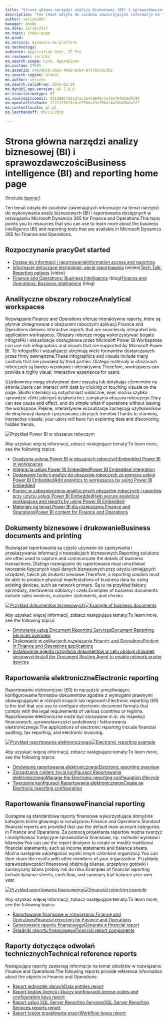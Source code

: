```yaml
---
title: "Strona główna narzędzi analizy biznesowej (BI) i sprawozdawczości"
description: "Ten temat odsyła do zasobów zawierających informacje na temat narzędzi do wykonywania analiz biznesowych i raportowania dostępnych w rozwiązaniu Microsoft Dynamics 365 for Finance and Operations."
author: sericks007
manager: AnnBe
ms.date: 12/18/2017
ms.topic: index-page
ms.prod: 
ms.service: dynamics-ax-platform
ms.technology: 
audience: Application User, IT Pro
ms.reviewer: sericks
ms.search.scope: Core, Operations
ms.custom: 27681
ms.assetid: c4624bc8-3661-49e6-9cb4-87778acdc302
ms.search.region: Global
ms.author: sericks
ms.search.validFrom: 2016-02-28
ms.dyn365.ops.version: AX 7.0.0
ms.translationtype: HT
ms.sourcegitcommit: 821d8927211d7ac3e479848c7e7bef9f650d4340
ms.openlocfilehash: 372113f019cbce790dcd3e356a14a7bb49b8afd7
ms.contentlocale: pl-pl
ms.lasthandoff: 08/13/2018

---
```


# <a name="business-intelligence-bi-and-reporting-home-page"></a><span data-ttu-id="126e1-103">Strona główna narzędzi analizy biznesowej (BI) i sprawozdawczości</span><span class="sxs-lookup"><span data-stu-id="126e1-103">Business intelligence (BI) and reporting home page</span></span>

[!include [banner](../includes/banner.md)]

<span data-ttu-id="126e1-104">Ten temat odsyła do zasobów zawierających informacje na temat narzędzi do wykonywania analiz biznesowych (BI) i raportowania dostępnych w rozwiązaniu Microsoft Dynamics 365 for Finance and Operations.</span><span class="sxs-lookup"><span data-stu-id="126e1-104">This topic points you to resources that you can use to learn more about the business intelligence (BI) and reporting tools that are available in Microsoft Dynamics 365 for Finance and Operations.</span></span>

## <a name="get-started"></a><span data-ttu-id="126e1-105">Rozpoczynanie pracy</span><span class="sxs-lookup"><span data-stu-id="126e1-105">Get started</span></span>
- [<span data-ttu-id="126e1-106">Dostęp do informacji i raportowanie</span><span class="sxs-lookup"><span data-stu-id="126e1-106">Information access and reporting</span></span>](information-access-reporting.md)
- <span data-ttu-id="126e1-107">[Informacje dotyczące technologii: opcje raportowania](https://www.youtube.com/watch?v=NzZONjKs5xA) (wideo)</span><span class="sxs-lookup"><span data-stu-id="126e1-107">[Tech Talk: Reporting options](https://www.youtube.com/watch?v=NzZONjKs5xA) (video)</span></span>
- <span data-ttu-id="126e1-108">[Finance and Operations: Business Intelligence](https://blogs.msdn.microsoft.com/dynamicsaxbi/) (blog)</span><span class="sxs-lookup"><span data-stu-id="126e1-108">[Finance and Operations: Business intelligence](https://blogs.msdn.microsoft.com/dynamicsaxbi/) (blog)</span></span>

## <a name="analytical-workspaces"></a><span data-ttu-id="126e1-109">Analityczne obszary robocze</span><span class="sxs-lookup"><span data-stu-id="126e1-109">Analytical workspaces</span></span>
<span data-ttu-id="126e1-110">Rozwiązanie Finance and Operations oferuje interaktywne raporty, które są płynnie zintegrowane z obszarami roboczymi aplikacji.</span><span class="sxs-lookup"><span data-stu-id="126e1-110">Finance and Operations delivers interactive reports that are seamlessly integrated into application workspaces.</span></span> <span data-ttu-id="126e1-111">Obszary robocze mogą wykorzystywać bogate infografiki i wizualizacje obsługiwane przez Microsoft Power BI.</span><span class="sxs-lookup"><span data-stu-id="126e1-111">Workspaces can use rich infographics and visuals that are supported by Microsoft Power BI.</span></span> <span data-ttu-id="126e1-112">Te infografiki i wizualizacje obejmują wiele formantów dostarczanych przez firmy zewnętrzne.</span><span class="sxs-lookup"><span data-stu-id="126e1-112">These infographics and visuals include many controls that are provided by third parties.</span></span> <span data-ttu-id="126e1-113">Dlatego materiały w obszarach roboczych są bardzo wzrokowe i interaktywne.</span><span class="sxs-lookup"><span data-stu-id="126e1-113">Therefore, workspaces can provide a highly visual, interactive experience for users.</span></span>

<span data-ttu-id="126e1-114">Użytkownicy mogą obsługiwać dane myszką lub dotykając elementów na stronie.</span><span class="sxs-lookup"><span data-stu-id="126e1-114">Users can interact with data by clicking or touching visuals on the page.</span></span> <span data-ttu-id="126e1-115">Skutki interakcji są natychmiast widoczne, więc można szybko sprawdzić efekt jakiegoś działania bez zamykania obszaru roboczego.</span><span class="sxs-lookup"><span data-stu-id="126e1-115">They can see cause and effect, and do simple what-if operations without leaving the workspace.</span></span> <span data-ttu-id="126e1-116">Piękne, interaktywne wizualizacje zachęcają użytkowników do eksploracji danych i poznawania ukrytych trendów.</span><span class="sxs-lookup"><span data-stu-id="126e1-116">Thanks to stunning, interactive visuals, your users will have fun exploring data and discovering hidden trends.</span></span>

![Przykład Power BI w obszarze roboczym](./media/Power-BI-in-D365-Workspace.png)

<span data-ttu-id="126e1-118">Aby uzyskać więcej informacji, zobacz następujące tematy:</span><span class="sxs-lookup"><span data-stu-id="126e1-118">To learn more, see the following topics:</span></span>

- [<span data-ttu-id="126e1-119">Osadzona usługa Power BI w obszarach roboczych</span><span class="sxs-lookup"><span data-stu-id="126e1-119">Embedded Power BI in workspaces</span></span>](embed-power-bi-workspaces.md)
- [<span data-ttu-id="126e1-120">Integracja usługi Power BI Embedded</span><span class="sxs-lookup"><span data-stu-id="126e1-120">Power BI Embedded integration</span></span>](power-bi-embedded-integration.md)
- [<span data-ttu-id="126e1-121">Dodawanie funkcji analizy do obszarów roboczych za pomocą usługi Power BI Embedded</span><span class="sxs-lookup"><span data-stu-id="126e1-121">Add analytics to workspaces by using Power BI Embedded</span></span>](add-analytics-tab-workspaces.md)
- [<span data-ttu-id="126e1-122">Pomoc w zabezpieczeniu analitycznych obszarów roboczych i raportów przy użyciu usługi Power BI Embedded</span><span class="sxs-lookup"><span data-stu-id="126e1-122">Help secure analytical workspaces and reports by using Power BI Embedded</span></span>](secure-analytical-workspaces.md)
- [<span data-ttu-id="126e1-123">Materiały na temat Power BI dla rozwiązania Finance and Operations</span><span class="sxs-lookup"><span data-stu-id="126e1-123">Power BI content for Finance and Operations</span></span>](power-bi-home-page.md)

## <a name="business-documents-and-printing"></a><span data-ttu-id="126e1-124">Dokumenty biznesowe i drukowanie</span><span class="sxs-lookup"><span data-stu-id="126e1-124">Business documents and printing</span></span>
<span data-ttu-id="126e1-125">Rozwiązań raportowania są często używane do zapisywania i przekazywania informacji o transakcjach biznesowych.</span><span class="sxs-lookup"><span data-stu-id="126e1-125">Reporting solutions are often used to capture and communicate the details of business transactions.</span></span> <span data-ttu-id="126e1-126">Dlatego rozwiązanie do raportowania musi umożliwiać tworzenie fizycznych kopii danych biznesowych przy użyciu istniejących urządzeń, takich jak drukarki sieciowe.</span><span class="sxs-lookup"><span data-stu-id="126e1-126">Therefore, a reporting solution must be able to produce physical manifestations of business data by using existing devices, such as network printers.</span></span> <span data-ttu-id="126e1-127">Są to na przykład faktury sprzedaży, zestawienia odbiorcy i czeki.</span><span class="sxs-lookup"><span data-stu-id="126e1-127">Examples of business documents include sales invoices, customer statements, and checks.</span></span>

<span data-ttu-id="126e1-128">[![Przykład dokumentów biznesowych](./media/image-of-business-documents-1024x632.png)](./media/image-of-business-documents.png)</span><span class="sxs-lookup"><span data-stu-id="126e1-128">[![Example of business documents](./media/image-of-business-documents-1024x632.png)](./media/image-of-business-documents.png)</span></span>

<span data-ttu-id="126e1-129">Aby uzyskać więcej informacji, zobacz następujące tematy:</span><span class="sxs-lookup"><span data-stu-id="126e1-129">To learn more, see the following topics:</span></span>

- [<span data-ttu-id="126e1-130">Omówienie usług Document Reporting Services</span><span class="sxs-lookup"><span data-stu-id="126e1-130">Document Reporting Services overview</span></span>](document-reporting-services.md)
- [<span data-ttu-id="126e1-131">Drukowanie w aplikacjach rozwiązania Finance and Operations</span><span class="sxs-lookup"><span data-stu-id="126e1-131">Printing in Finance and Operations applications</span></span>](print-documents.md)
- [<span data-ttu-id="126e1-132">Instalowanie agenta rozsyłania dokumentów w celu obsługi drukarek sieciowych</span><span class="sxs-lookup"><span data-stu-id="126e1-132">Install the Document Routing Agent to enable network printer devices</span></span>](install-document-routing-agent.md)

## <a name="electronic-reporting"></a><span data-ttu-id="126e1-133">Raportowanie elektroniczne</span><span class="sxs-lookup"><span data-stu-id="126e1-133">Electronic reporting</span></span>
<span data-ttu-id="126e1-134">Raportowanie elektroniczne (ER) to narzędzie umożliwiające konfigurowanie formatów dokumentów zgodnie z wymogami prawnymi obowiązującymi w różnych krajach lub regionach.</span><span class="sxs-lookup"><span data-stu-id="126e1-134">Electronic reporting (ER) is the tool that you use to configure electronic document formats that comply with the legal requirements of various countries or regions.</span></span> <span data-ttu-id="126e1-135">Raportowanie elektroniczne może być stosowane m.in. do inspekcji finansowych, sprawodawczości podatkowej i fakturowania elektronicznego.</span><span class="sxs-lookup"><span data-stu-id="126e1-135">The applications of electronic reporting include financial auditing, tax reporting, and electronic invoicing.</span></span>

<span data-ttu-id="126e1-136">[![Przykład raportowania elektronicznego](./media/electronic-reporting-example.png)](./media/electronic-reporting-example.png)</span><span class="sxs-lookup"><span data-stu-id="126e1-136">[![Electronic reporting example](./media/electronic-reporting-example.png)](./media/electronic-reporting-example.png)</span></span>

<span data-ttu-id="126e1-137">Aby uzyskać więcej informacji, zobacz następujące tematy:</span><span class="sxs-lookup"><span data-stu-id="126e1-137">To learn more, see the following topics:</span></span>

- [<span data-ttu-id="126e1-138">Omówienie raportowania elektronicznego</span><span class="sxs-lookup"><span data-stu-id="126e1-138">Electronic reporting overview</span></span>](general-electronic-reporting.md)
- [<span data-ttu-id="126e1-139">Zarządzanie cyklem życia konfiguracji Raportowania elektronicznego</span><span class="sxs-lookup"><span data-stu-id="126e1-139">Manage the Electronic reporting configuration lifecycle</span></span>](general-electronic-reporting-manage-configuration-lifecycle.md)
- [<span data-ttu-id="126e1-140">Tworzenie konfiguracji Raportowania elektronicznego</span><span class="sxs-lookup"><span data-stu-id="126e1-140">Create an Electronic reporting configuration</span></span>](electronic-reporting-configuration.md)

## <a name="financial-reporting"></a><span data-ttu-id="126e1-141">Raportowanie finansowe</span><span class="sxs-lookup"><span data-stu-id="126e1-141">Financial reporting</span></span>
<span data-ttu-id="126e1-142">Dostępne są standardowe raporty finansowe wykorzystujące domyślne kategorie konta głównego w rozwiązaniu Finance and Operations.</span><span class="sxs-lookup"><span data-stu-id="126e1-142">Standard financial reports are provided that use the default main account categories in Finance and Operations.</span></span> <span data-ttu-id="126e1-143">Za pomocą projektanta raportów można tworzyć i modyfikować tradycyjne sprawozdania finansowe, np. rachunki wyników i bilansów.</span><span class="sxs-lookup"><span data-stu-id="126e1-143">You can use the report designer to create or modify traditional financial statements, such as income statements and balance sheets.</span></span> <span data-ttu-id="126e1-144">Można następnie udostępniać wyniki innym członkom organizacji.</span><span class="sxs-lookup"><span data-stu-id="126e1-144">You can then share the results with other members of your organization.</span></span> <span data-ttu-id="126e1-145">Przykłady sprawozdawczości finansowej obejmują bilanse, przepływy gotówki i sumaryczny bilans próbny rok do roku.</span><span class="sxs-lookup"><span data-stu-id="126e1-145">Examples of financial reporting include balance sheets, cash flow, and summary trial balance year over year.</span></span>

<span data-ttu-id="126e1-146">[![Przykład raportowania finansowego](./media/financial-reporting-example.png)](./media/financial-reporting-example.png)</span><span class="sxs-lookup"><span data-stu-id="126e1-146">[![Financial reporting example](./media/financial-reporting-example.png)](./media/financial-reporting-example.png)</span></span>

<span data-ttu-id="126e1-147">Aby uzyskać więcej informacji, zobacz następujące tematy:</span><span class="sxs-lookup"><span data-stu-id="126e1-147">To learn more, see the following topics:</span></span>

- [<span data-ttu-id="126e1-148">Raportowanie finansowe w rozwiązaniu Finance and Operations</span><span class="sxs-lookup"><span data-stu-id="126e1-148">Financial reporting for Finance and Operations</span></span>](financial-reporting-intro.md)
- [<span data-ttu-id="126e1-149">Generowanie raportu finansowego</span><span class="sxs-lookup"><span data-stu-id="126e1-149">Generate a financial report</span></span>](generate-financial-report.md)
- [<span data-ttu-id="126e1-150">Składniki raportu finansowego</span><span class="sxs-lookup"><span data-stu-id="126e1-150">Financial report components</span></span>](financial-report-components.md)

## <a name="technical-reference-reports"></a><span data-ttu-id="126e1-151">Raporty dotyczące odwołań technicznych</span><span class="sxs-lookup"><span data-stu-id="126e1-151">Technical reference reports</span></span>
<span data-ttu-id="126e1-152">Następujące raporty zawierają informacje na temat obiektów w rozwiązaniu Finance and Operations:</span><span class="sxs-lookup"><span data-stu-id="126e1-152">The following reports provide reference information about the objects in Finance and Operations:</span></span>

- [<span data-ttu-id="126e1-153">Raport jednostek danych</span><span class="sxs-lookup"><span data-stu-id="126e1-153">Data entities report</span></span>](../data-entities/data-entities-report.md)
- [<span data-ttu-id="126e1-154">Raport kodów licencji i kluczy konfiguracji</span><span class="sxs-lookup"><span data-stu-id="126e1-154">License codes and configuration keys report</span></span>](../sysadmin/license-codes-configuration-keys-report.md)
- [<span data-ttu-id="126e1-155">Raport usług SQL Server Reporting Services</span><span class="sxs-lookup"><span data-stu-id="126e1-155">SQL Server Reporting Services reports report</span></span>](SSRS-report.md)
- [<span data-ttu-id="126e1-156">Raport typów przepływów pracy</span><span class="sxs-lookup"><span data-stu-id="126e1-156">Workflow types report</span></span>](../../fin-and-ops/organization-administration/workflow-types-report.md)

